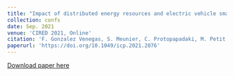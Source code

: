 ```yaml
---
title: "Impact of distributed energy resources and electric vehicle smart charging on low voltage grid stability"
collection: confs
date: Sep. 2021
venue: 'CIRED 2021, Online'
citation: 'F. Gonzalez Venegas, S. Meunier, C. Protopapadaki, M. Petit, D. Salaens, Y. Perez. &quot;&quot;Impact of distributed energy resources and electric vehicle smart charging on low voltage grid stability,&quot;&quot; <i>26th International Conference on Electricity Distribution (CIRED)</i>, Online, September 2021.'
paperurl: 'https://doi.org/10.1049/icp.2021.2076'
---
```


<a href='https://doi.org/10.1049/icp.2021.2076'>Download paper here</a>
